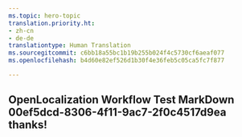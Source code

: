 ```yaml
---
ms.topic: hero-topic
translation.priority.ht:
- zh-cn
- de-de
translationtype: Human Translation
ms.sourcegitcommit: c6bb18a55bc1b19b255b024f4c5730cf6aeaf077
ms.openlocfilehash: b4d60e82ef526d1b30f4e36feb5c05ca5fc7f877

---
```

## OpenLocalization Workflow Test MarkDown 00ef5dcd-8306-4f11-9ac7-2f0c4517d9ea thanks!



<!--HONumber=Jul16_HO3-->


